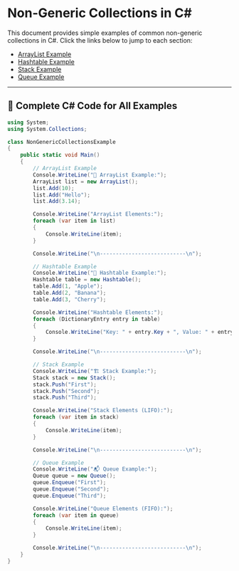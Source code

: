 # Non-Generic Collections in C#

This document provides simple examples of common non-generic collections in C#. Click the links below to jump to each section:

- [ArrayList Example](#arraylist-example)
- [Hashtable Example](#hashtable-example)
- [Stack Example](#stack-example)
- [Queue Example](#queue-example)

---

## 🔗 Complete C# Code for All Examples

```csharp
using System;
using System.Collections;

class NonGenericCollectionsExample
{
    public static void Main()
    {
        // ArrayList Example
        Console.WriteLine("🔢 ArrayList Example:");
        ArrayList list = new ArrayList();
        list.Add(10);
        list.Add("Hello");
        list.Add(3.14);

        Console.WriteLine("ArrayList Elements:");
        foreach (var item in list)
        {
            Console.WriteLine(item);
        }

        Console.WriteLine("\n---------------------------\n");

        // Hashtable Example
        Console.WriteLine("🔑 Hashtable Example:");
        Hashtable table = new Hashtable();
        table.Add(1, "Apple");
        table.Add(2, "Banana");
        table.Add(3, "Cherry");

        Console.WriteLine("Hashtable Elements:");
        foreach (DictionaryEntry entry in table)
        {
            Console.WriteLine("Key: " + entry.Key + ", Value: " + entry.Value);
        }

        Console.WriteLine("\n---------------------------\n");

        // Stack Example
        Console.WriteLine("🏗️ Stack Example:");
        Stack stack = new Stack();
        stack.Push("First");
        stack.Push("Second");
        stack.Push("Third");

        Console.WriteLine("Stack Elements (LIFO):");
        foreach (var item in stack)
        {
            Console.WriteLine(item);
        }

        Console.WriteLine("\n---------------------------\n");

        // Queue Example
        Console.WriteLine("📬 Queue Example:");
        Queue queue = new Queue();
        queue.Enqueue("First");
        queue.Enqueue("Second");
        queue.Enqueue("Third");

        Console.WriteLine("Queue Elements (FIFO):");
        foreach (var item in queue)
        {
            Console.WriteLine(item);
        }

        Console.WriteLine("\n---------------------------\n");
    }
}
